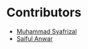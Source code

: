 # Contributors

- [Muhammad Syafrizal](https://github.com/ikaru19)
- [Saiful Anwar](https://github.com/knightBlade9)